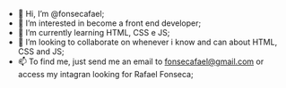 - 👋 Hi, I’m @fonsecafael;
- 👀 I’m interested in become a front end developer;
- 🌱 I’m currently learning HTML, CSS e JS;
- 💞️ I’m looking to collaborate on whenever i know and can about HTML, CSS and JS;
- 📫 To find me, just send me an email to fonsecafael@gmail.com or access my intagran looking for Rafael Fonseca;

<!---
fonsecafael/fonsecafael is a ✨ special ✨ repository because its `README.md` (this file) appears on your GitHub profile.
You can click the Preview link to take a look at your changes.
--->
